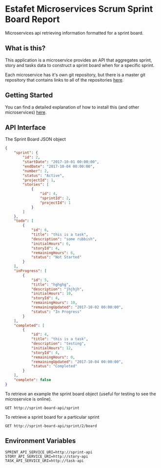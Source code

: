 # Estafet Microservices Scrum Sprint Board Report
Microservices api retrieving information formatted for a sprint board.
## What is this?
This application is a microservice provides an API that aggregates sprint, story and tasks data to construct a sprint board when for a specific sprint.

Each microservice has it's own git repository, but there is a master git repository that contains links to all of the repositories [here](https://github.com/Estafet-LTD/estafet-microservices-scrum).
## Getting Started
You can find a detailed explanation of how to install this (and other microservices) [here](https://github.com/Estafet-LTD/estafet-microservices-scrum#getting-started).
## API Interface

The Sprint Board JSON object

```json
{
    "sprint": {
        "id": 2,
        "startDate": "2017-10-01 00:00:00",
        "endDate": "2017-10-04 00:00:00",
        "number": 2,
        "status": "Active",
        "projectId": 1,
        "stories": [
            {
                "id": 4,
                "sprintId": 2,
                "projectId": 1
            }
        ]
    },
    "todo": [
        {
            "id": 6,
            "title": "this is a task",
            "description": "some rubbish",
            "initialHours": 6,
            "storyId": 4,
            "remainingHours": 6,
            "status": "Not Started"
        }
    ],
    "inProgress": [
        {
            "id": 5,
            "title": "hghghg",
            "description": "jhjhjh",
            "initialHours": 10,
            "storyId": 4,
            "remainingHours": 10,
            "remainingUpdated": "2017-10-02 00:00:00",
            "status": "In Progress"
        }
    ],
    "completed": [
        {
            "id": 4,
            "title": "this is a task",
            "description": "testing",
            "initialHours": 12,
            "storyId": 4,
            "remainingHours": 0,
            "remainingUpdated": "2017-10-04 00:00:00",
            "status": "Completed"
        }
    ],
    "complete": false
}
```

To retrieve an example the sprint board object (useful for testing to see the microservice is online).

```
GET http://sprint-board-api/sprint
```

To retrieve a sprint board for a particular sprint

```
GET http://sprint-board-api/sprint/2/board
```

## Environment Variables
```
SPRINT_API_SERVICE_URI=http://sprint-api
STORY_API_SERVICE_URI=http://story-api
TASK_API_SERVICE_URI=http://task-api
```

